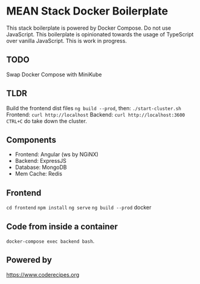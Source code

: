 # MEAN Stack Docker Boilerplate
This stack boilerplate is powered by Docker Compose.
Do not use JavaScript.
This boilerplate is opinionated towards the usage of TypeScript over vanilla JavaScript.
This is work in progress.

## TODO
Swap Docker Compose with MiniKube

## TLDR
Build the frontend dist files `ng build --prod`, then:
`./start-cluster.sh`
Frontend: `curl http://localhost`
Backend: `curl http://localhost:3600`
`CTRL+C` do take down the cluster.


## Components
- Frontend: Angular (ws by NGiNX)
- Backend: ExpressJS
- Database: MongoDB
- Mem Cache: Redis

## Frontend
`cd frontend`
`npm install`
`ng serve`
`ng build --prod`
docker 
## Code from inside a container
`docker-compose exec backend bash`.

## Powered by
https://www.coderecipes.org